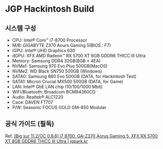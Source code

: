# JGP Hackintosh Build


## 시스템 구성
- CPU: Intel® Core™ i7-8700 Processor
- M/B: GIGABYTE Z370 Aours Gaming 5(BIOS : F7)
- iGPU: Intel® UHD Graphics 630
- dGPU: XFX AMD Radeon™ RX 5700 XT 8GB GDDR6 THICC III Ultra
- Memory: Samsung DDR4 32GB(8GB * 4EA)
- NVMe1: Samsung 970 Evo Plus 500GB(MacOS)
- NVMe2: WD Black SN750 500GB (Windows)
- SATA0: Samsung 860 Evo 500GB (DATA, for Hackintosh Test)
- SATA1: Micron Crucial MX500 500GB (DATA, for Game)
- LAN: Intel® GbE LAN chip (10/100/1000 Mbit)
- WiFi/Bluetooth: Broadcom BCM94360CD
- Audio: Realtek® ALC1220
- Cace: DAVEN FT707
- P/W: Seasonic FOCUS GOLD GM-850 Modular


## 공식 가이드 (필독)
Ref. [ [Big sur 11.2/OC 0.6.6] i7 8700, GA-Z370 Aorus Gaming 5, XFX RX 5700 XT 8GB GDDR6 THICC III Ultra | jgpark.kr](https://jgpark.kr/685)
